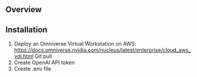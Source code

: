 ## Overview

## Installation
1. Deploy an Omniverse Virtual Workstation on AWS: https://docs.omniverse.nvidia.com/nucleus/latest/enterprise/cloud_aws_vdi.html
Git pull
2. Create OpenAI API token
3. Create .env file
